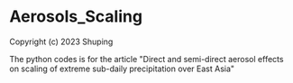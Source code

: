 
# Aerosols_Scaling


Copyright (c) 2023 Shuping

The python codes is for the article "Direct and semi-direct aerosol effects on scaling of extreme sub-daily precipitation over East Asia"



